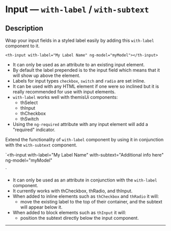# Input — `with-label` / `with-subtext`

## Description

Wrap your input fields in a styled label easily by adding this `with-label` component to it.

`<th-input with-label="My Label Name" ng-model="myModel"></th-input>`

- It can only be used as an attribute to an existing input element.
- By default the label prepended is to the input field which means that it will
show up above the element.
- Labels for input types `checkbox`, `switch` and `radio` are set inline.
- It can be used with any HTML element if one were so inclined but it is really
recommended for use with input elements.
- `with-label` works well with themisUi components:
  - thSelect
  - thInput
  - thCheckbox
  - thSwitch
- Using the `ng-required` attribute with any input element will add a "required" indicator.

Extend the functionality of `with-label` component by using it 
in conjunction with the `with-subtext` component.

`<th-input
  with-label="My Label Name"
  with-subtext="Additional info here"
  ng-model="myModel"
  >
</th-input>`

- It can only be used as an attribute in conjunction with the `with-label` component.
- It currently works with thCheckbox, thRadio, and thInput.
- When added to inline elements such as `thCheckbox` and `thRadio` it will:
  - move the existing label to the top of their container, and the subtext will appear below it.
- When added to block elements such as `thInput` it will:
  - position the subtext directly below the input component. 


---
